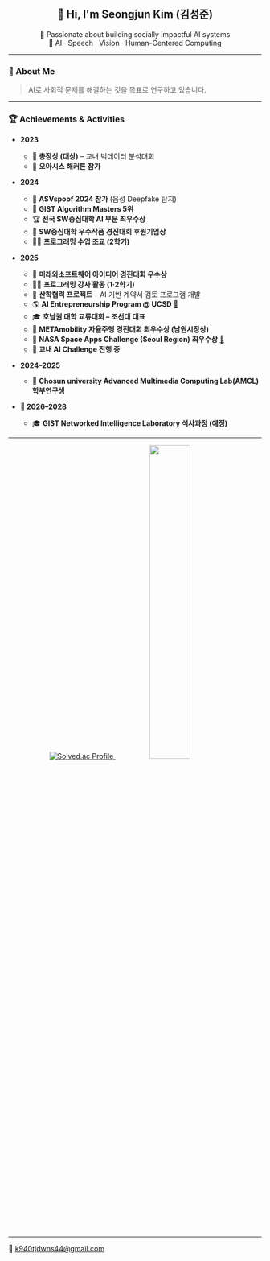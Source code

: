 <h2 align="center">👋 Hi, I'm <strong>Seongjun Kim (김성준)</strong></h2>
<p align="center">
  🚀 Passionate about building socially impactful AI systems<br>
  🎯 AI · Speech · Vision · Human-Centered Computing
</p>

---

### 🧭 About Me

> AI로 사회적 문제를 해결하는 것을 목표로 연구하고 있습니다.  

---

### 🏆 Achievements & Activities

- **2023**
  - 🥇 **총장상 (대상)** – 교내 빅데이터 분석대회  
  - 🏅 **오아시스 해커톤 참가**

- **2024**
  - 🎤 **ASVspoof 2024 참가** (음성 Deepfake 탐지)  
  - 🧮 **GIST Algorithm Masters 5위**  
  - 🏆 **전국 SW중심대학 AI 부문 최우수상**  
  - 🤝 **SW중심대학 우수작품 경진대회 후원기업상**  
  - 👨‍🏫 **프로그래밍 수업 조교 (2학기)**  

- **2025**
  - 🥈 **미래와소프트웨어 아이디어 경진대회 우수상**  
  - 👨‍🏫 **프로그래밍 강사 활동 (1·2학기)**  
  - 🤝 **산학협력 프로젝트** – AI 기반 계약서 검토 프로그램 개발  
  - 🌎 **AI Entrepreneurship Program @ UCSD** [🔗](https://www.youtube.com/watch?v=-6U8HAb6YVE)  
  - 🎓 **호남권 대학 교류대회 – 조선대 대표**  
  - 🚗 **METAmobility 자율주행 경진대회 최우수상 (남원시장상)**  
  - 🚀 **NASA Space Apps Challenge (Seoul Region) 최우수상** [🔗](https://www.spaceappschallenge.org/2025/find-a-team/find-your-friend/?tab=members)  
  - 🤖 **교내 AI Challenge 진행 중**

- **2024–2025**
  - 🔬 **Chosun university Advanced Multimedia Computing Lab(AMCL) 학부연구생**

- **🎯 2026–2028**
  - 🎓 **GIST Networked Intelligence Laboratory 석사과정 (예정)**  

---

<p align="center">
  <a href="https://solved.ac/k940tjdwns">
    <img src="http://mazassumnida.wtf/api/v2/generate_badge?boj=k940tjdwns" alt="Solved.ac Profile"/>
  </a>
  &nbsp;
  <img src="https://github-readme-stats.vercel.app/api/top-langs/?username=tjdwns221&layout=compact&theme=tokyonight" width="40%" />
</p>

---


📧 [k940tjdwns44@gmail.com](mailto:k940tjdwns44@gmail.com)
